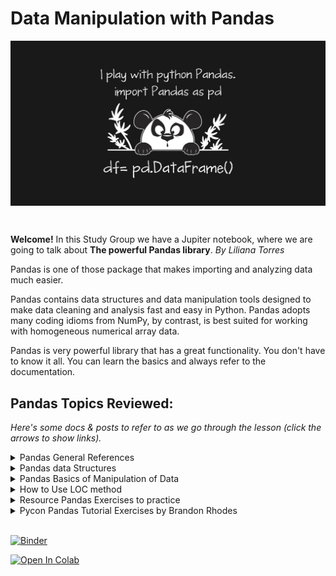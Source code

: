 #  Data Manipulation with Pandas 

<img alt="Women Who Code Python Technical Track." align="center" src="images/pandas2.jpg">

&nbsp;

**Welcome!**  In this Study Group we have a Jupiter notebook, where we are going to talk about **The powerful Pandas library**. _By Liliana Torres_

Pandas is one of those package that makes importing and analyzing data much easier.

Pandas contains data structures and data manipulation tools designed to make data cleaning and analysis fast and easy in Python. Pandas adopts many coding idioms from  NumPy, by contrast, is best suited for working with homogeneous numerical array data.

Pandas is very powerful library that has a great functionality. You don't have to know it all. You can learn the basics and always refer to the documentation.
&nbsp;



## Pandas Topics Reviewed:

_Here's some docs & posts to refer to as we go through the lesson (click the arrows to show links)._



<details>
    <summary>
      Pandas General References
    </summary>

 *  [**Pandas PyData Reference**](https://pandas.pydata.org/pandas-docs/stable/)

</details>

<details>
    <summary>
      Pandas data Structures
    </summary>

 *  [**RPython for Data Science Handbook Pandas Data Structures**](https://jakevdp.github.io/PythonDataScienceHandbook/03.01-introducing-pandas-objects.html)

</details>

<details>
    <summary>
      Pandas Basics of Manipulation of Data
    </summary>

*  [**Towards Data Science Dataframe basics and manipulation  of data**](https://towardsdatascience.com/python-pandas-data-frame-basics-b5cfbcd8c039)

 </details>
  
<details>
    <summary>
      How to Use LOC method
    </summary>

*  [**Sharp Sight How to use Pandas LOC to Subset Python**](https://www.sharpsightlabs.com/blog/pandas-loc/)

 </details>
<details>
    <summary>
      Resource Pandas Exercises to practice
    </summary>

*  [**W3 Resource Pandas Exercises to practice**](https://www.w3resource.com/python-exercises/pandas/index.php)

 </details>

<details>
    <summary>
      Pycon Pandas Tutorial Exercises by Brandon Rhodes  
    </summary>
    
*  [**Pycon Pandas Tutorial Exercises by Brandon Rhodes**](https://github.com/brandon-rhodes/pycon-pandas-tutorial)

 </details>
&nbsp;

[![Binder](https://mybinder.org/badge_logo.svg)](https://mybinder.org/v2/gh/liliana3186/DataManipulationPandas.git/master) 

[![Open In Colab](https://colab.research.google.com/assets/colab-badge.svg)](https://colab.research.google.com/github/liliana3186/DataManipulationPandas/blob/master/Data%20Manipulation%20with%20Pandas.ipynb)
